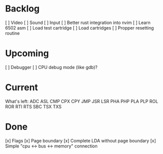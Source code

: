 # Backlog
[ ] Video
[ ] Sound
[ ] Input
[ ] Better rust integration into nvim
[ ] Learn 6502 asm
[ ] Load test cartridge
[ ] Load cartridges
[ ] Propper resetting routine

# Upcoming
[ ] Debugger
[ ] CPU debug mode (like gdb)?

# Current

What's left:
ADC
ASL
CMP
CPX
CPY
JMP
JSR
LSR
PHA
PHP
PLA
PLP
ROL
ROR
RTI
RTS
SBC
TSX
TXS

# Done
[x] Flags
[x] Page boundary
[x] Complete LDA without page boundary
[x] Simple "cpu <-> bus <-> memory" connection
